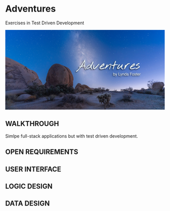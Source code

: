 # Adventures

Exercises in Test Driven Development 

![My App](./app.png)

## WALKTHROUGH
Simlpe full-stack applications but with test driven development. 

## OPEN REQUIREMENTS


## USER INTERFACE


## LOGIC DESIGN


## DATA DESIGN
